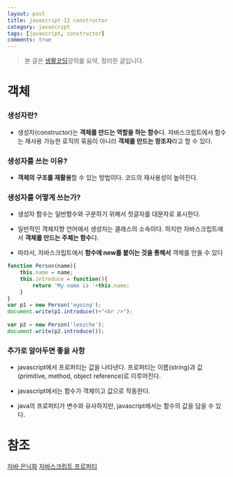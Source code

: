 ```yaml
---
layout: post
title: javascript-12 constructor
category: javascript
tags: [javascript, constructor]
comments: true
---
```


> 본 글은 [생활코딩](https://opentutorials.org/course/743/6570)강의를 요약, 정리한 글입니다.  

# 객체

### 생성자란?

- 생성자(constructor)는 **객체를 만드는 역할을 하는 함수**다. 자바스크립트에서 함수는 재사용 가능한 로직의 묶음이 아니라 **객체를 만드는 창조자**라고 할 수 있다.

### 생성자를 쓰는 이유?

- **객체의 구조를 재활용**할 수 있는 방법이다. 코드의 재사용성이 높아진다.

### 생성자를 어떻게 쓰는가?

- 생성자 함수는 일반함수와 구분하기 위해서 첫글자를 대문자로 표시한다.

- 일반적인 객체지향 언어에서 생성자는 클래스의 소속이다. 하지만 자바스크립트에서 **객체를 만드는 주체는 함수**다.

- 따라서, 자바스크립트에서 **함수에 new를 붙이는 것을 통해서** 객체를 만들 수 있다

```javascript
function Person(name){
    this.name = name;
    this.introduce = function(){
        return 'My name is '+this.name; 
    }   
}
var p1 = new Person('egoing');
document.write(p1.introduce()+"<br />");
 
var p2 = new Person('leezche');
document.write(p2.introduce());
```

### 추가로 알아두면 좋을 사항

- javascript에서 프로퍼티는 값을 나타낸다. 프로퍼티는 이름(string)과 값(primitive, method, object reference)로 이루어진다.

- javascript에서는 함수가 객체이고 값으로 작동한다. 

- java의 프로퍼티가 변수와 유사하지만, javascript에서는 함수의 값을 담을 수 있다.


# 참조
[자바 은닉화](https://mainpower4309.tistory.com/7)
[자바스크립트 프로퍼티](https://m.blog.naver.com/magnking/220966405605)
